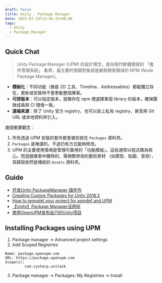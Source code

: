 ```yaml
---
draft: false
title: Unity - Package Manager
date: 2025-03-19T12:46:15+08:00
tags:
  - Unity
  - Package_Manager
---
```


## Quick Chat

> Unity Package Manager (UPM) 的設計理念，是向現代軟體開發的 「套件管理系統」
  看齊，最主要的借鏡對象就是網頁開發領域的 NPM (Node Package Manager)。

- **模組化**：不同功能（像是 2D 工具、Timeline、Addressables）都能獨立存在，更新或安裝時不會牽動整個專案。
- **可控版本**：可以指定版本，就像你在 npm 裡選擇某個 library 的版本，確保團隊成員與 CI 環境一致。
- **遠端來源**：除了 Unity 官方 registry，也可以掛上私有 registry，甚至用 Git URL 或本地資料夾引入。

幾個重要觀念：
1. 所有透過 UPM 安裝的套件都會被存放在 `Packages` 資料夾。
2. `Packages` 是唯讀的，不過仍有方式能夠修改。
3.  UPM 的主要使用情境是管理可重用的「功能模組」，這些通常以程式碼為核心。而遊戲專案中獨特的、需頻繁修改的藝術素材 （如模型、貼圖、音效），其歸宿依然是傳統的 `Assets` 資料夾。
  
## Guide

- [开发Unity PackageManager 插件包](https://www.jianshu.com/p/153841d65846)
- [Creating Custom Packages for Unity 2018.3](https://neogeek.dev/creating-custom-packages-for-unity-2018.3/)
- [How to remodel your project for asmdef and UPM](https://gametorrahod.com/how-to-asmdef-upm/?fbclid=IwAR31P12StjzcTi9IO1vDvwWJIwaKHxIEmUQLic6K1LGElmwv6OFRqe8sVig)
- [【Unity】Package Manager活用術](https://annulusgames-lab.blogspot.com/2023/01/unity-package-manager.html)
- [使用OpenUPM发布自己的Unity项目](https://zhuanlan.zhihu.com/p/146565975)

## Installing Packages using UPM

1. Package manager ->  Advanced project settings
2. Add Scoped Registries

```
Name: package.openupm.com
URL: https://package.openupm.com
Scope(s): 
         com.cysharp.unitask
```
3. Package manager -> Packages: My Registries -> Install